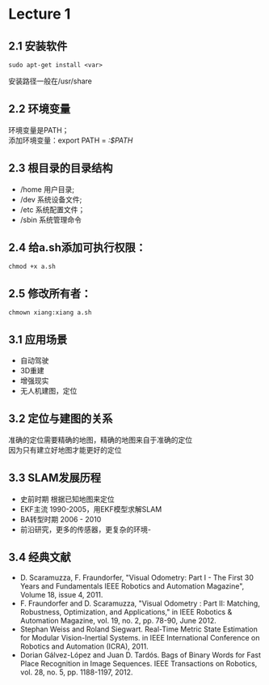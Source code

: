 # Lecture 1
## 2.1 安装软件
```
sudo apt-get install <var>
```
安装路径一般在/usr/share  
## 2.2 环境变量
环境变量是PATH；  
添加环境变量：export PATH = <var>:$PATH  
## 2.3 根目录的目录结构
- /home 用户目录;
- /dev 系统设备文件;
- /etc 系统配置文件；
- /sbin 系统管理命令  

## 2.4 给a.sh添加可执行权限：
```
chmod +x a.sh
```  
## 2.5 修改所有者：
```
chmown xiang:xiang a.sh
```
## 3.1 应用场景
- 自动驾驶
- 3D重建
- 增强现实
- 无人机建图，定位

## 3.2 定位与建图的关系
准确的定位需要精确的地图，精确的地图来自于准确的定位  
因为只有建立好地图才能更好的定位  
## 3.3 SLAM发展历程
- 史前时期 根据已知地图来定位
- EKF主流 1990-2005，用EKF模型求解SLAM  
- BA转型时期 2006 - 2010
- 前沿研究，更多的传感器，更复杂的环境-

## 3.4 经典文献
- D. Scaramuzza, F. Fraundorfer, "Visual Odometry: Part I - The First 30 Years and Fundamentals IEEE Robotics and Automation Magazine", Volume 18, issue 4, 2011.
- F. Fraundorfer and D. Scaramuzza, "Visual Odometry : Part II: Matching, Robustness, Optimization, and Applications," in IEEE Robotics & Automation Magazine, vol. 19, no. 2, pp. 78-90, June 2012.
- Stephan Weiss and Roland Siegwart. Real-Time Metric State Estimation for Modular Vision-Inertial Systems. in IEEE International Conference on Robotics and Automation (ICRA), 2011.
- Dorian Gálvez-López and Juan D. Tardós. Bags of Binary Words for Fast Place Recognition in Image Sequences. IEEE Transactions on Robotics, vol. 28, no. 5, pp. 1188-1197, 2012.
